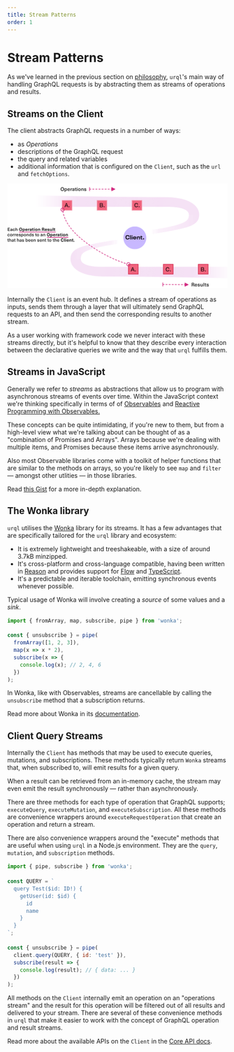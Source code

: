 ```yaml
---
title: Stream Patterns
order: 1
---
```


# Stream Patterns

As we've learned in the previous section on [philosophy](./philosophy.md), `urql`'s main way of handling GraphQL requests
is by abstracting them as streams of operations and results.

## Streams on the Client

The client abstracts GraphQL requests in a number of ways:

- as _Operations_
- descriptions of the GraphQL request
- the query and related variables
- additional information that is configured on the `Client`, such as
  the `url` and `fetchOptions`.

![Operations stream and results stream](../assets/urql-client-architecture.png)

Internally the `Client` is an event hub. It defines a stream of operations as inputs, sends them
through a layer that will ultimately send GraphQL requests to an API, and then send the corresponding results
to another stream.

As a user working with framework code we never interact with these streams directly, but it's helpful to know that they describe
every interaction between the declarative queries we write and the way that `urql` fulfills them.

## Streams in JavaScript

Generally we refer to _streams_ as abstractions that allow us to program with asynchronous streams of
events over time. Within the JavaScript context we're thinking specifically in terms of of
[Observables](https://github.com/tc39/proposal-observable)
and [Reactive Programming with Observables.](http://reactivex.io/documentation/observable.html)

These concepts can be quite intimidating, if you're new to them, but from a high-level view what
we're talking about can be thought of as a "combination of Promises and Arrays".
Arrays because we're dealing with multiple items, and Promises because these items arrive
asynchronously.

Also most Observable libraries come with a toolkit of helper functions that are similar to the
methods on arrays, so you're likely to see `map` and `filter` — amongst other utlities — in those
libraries.

Read [this Gist](https://gist.github.com/staltz/868e7e9bc2a7b8c1f754) for a more in-depth
explanation.

## The Wonka library

`urql` utilises the [Wonka](https://github.com/kitten/wonka) library for its streams. It has a
few advantages that are specifically tailored for the `urql` library and ecosystem:

- It is extremely lightweight and treeshakeable, with a size of around 3.7kB minzipped.
- It's cross-platform and cross-language compatible, having been written in
  [Reason](https://reasonml.github.io/) and provides support for [Flow](https://flow.org/)
  and [TypeScript](https://www.typescriptlang.org/v2/).
- It's a predictable and iterable toolchain, emitting synchronous events whenever possible.

Typical usage of Wonka will involve creating a _source_ of some values and a _sink_.

```js
import { fromArray, map, subscribe, pipe } from 'wonka';

const { unsubscribe } = pipe(
  fromArray([1, 2, 3]),
  map(x => x * 2),
  subscribe(x => {
    console.log(x); // 2, 4, 6
  })
);
```

In Wonka, like with Observables, streams are cancellable by calling the `unsubscribe` method that a
subscription returns.

Read more about Wonka in its [documentation](https://wonka.kitten.sh/basics/background).

## Client Query Streams

Internally the `Client` has methods that may be used to execute queries, mutations, and
subscriptions. These methods typically return `Wonka` streams that, when subscribed to, will
emit results for a given query.

When a result can be retrieved from an in-memory cache, the stream may even emit the result
synchronously — rather than asynchronously.

There are three methods for each type of operation that GraphQL supports;
`executeQuery`, `executeMutation`, and `executeSubscription`. All these methods are
convenience wrappers around `executeRequestOperation` that create an operation and return a stream.

There are also convenience wrappers around the "execute" methods that are useful when using `urql`
in a Node.js environment. They are the `query`, `mutation`, and `subscription` methods.

```js
import { pipe, subscribe } from 'wonka';

const QUERY = `
  query Test($id: ID!) {
    getUser(id: $id) {
      id
      name
    }
  }
`;

const { unsubscribe } = pipe(
  client.query(QUERY, { id: 'test' }),
  subscribe(result => {
    console.log(result); // { data: ... }
  })
);
```

All methods on the `Client` internally emit an operation on an "operations stream" and the result
for this operation will be filtered out of all results and delivered to your stream.
There are several of these convenience methods in `urql` that make it easier to work with the
concept of GraphQL operation and result streams.

Read more about the available APIs on the `Client` in the [Core API docs](../api/core.md).
